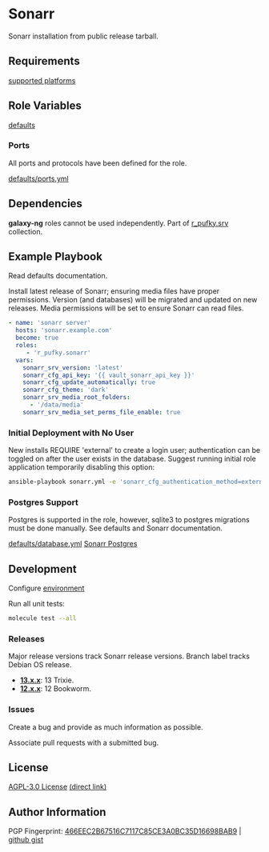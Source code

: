 # Sonarr
Sonarr installation from public release tarball.

## Requirements
[supported platforms](https://github.com/r-pufky/ansible_sonarr/blob/main/meta/main.yml)

## Role Variables
[defaults](https://github.com/r-pufky/ansible_sonarr/tree/main/defaults/main)

### Ports
All ports and protocols have been defined for the role.

[defaults/ports.yml](https://github.com/r-pufky/ansible_sonarr/blob/main/defaults/main/ports.yml)

## Dependencies
**galaxy-ng** roles cannot be used independently. Part of
[r_pufky.srv](https://github.com/r-pufky/ansible_collection_srv) collection.

## Example Playbook
Read defaults documentation.

Install latest release of Sonarr; ensuring media files have proper permissions.
Version (and databases) will be migrated and updated on new releases. Media
permissions will be set to ensure Sonarr can read files.
``` yaml
- name: 'sonarr server'
  hosts: 'sonarr.example.com'
  become: true
  roles:
     - 'r_pufky.sonarr'
  vars:
    sonarr_srv_version: 'latest'
    sonarr_cfg_api_key: '{{ vault_sonarr_api_key }}'
    sonarr_cfg_update_automatically: true
    sonarr_cfg_theme: 'dark'
    sonarr_srv_media_root_folders:
      - '/data/media'
    sonarr_srv_media_set_perms_file_enable: true
```

### Initial Deployment with No User
New installs REQUIRE 'external' to create a login user; authentication can be
toggled on after the user exists in the database. Suggest running initial role
application temporarily disabling this option:

``` bash
ansible-playbook sonarr.yml -e 'sonarr_cfg_authentication_method=external'
```

### Postgres Support
Postgres is supported in the role, however, sqlite3 to postgres migrations must
be done manually. See defaults and Sonarr documentation.

[defaults/database.yml](https://github.com/r-pufky/ansible_sonarr/blob/main/defaults/main/database.yml)
[Sonarr Postgres](https://wiki.servarr.com/sonarr/postgres-setup)

## Development
Configure [environment](https://github.com/r-pufky/ansible_collection_srv/blob/main/docs/dev/environment/README.md)

Run all unit tests:
``` bash
molecule test --all
```

### Releases
Major release versions track Sonarr release versions. Branch label tracks
Debian OS release.

* **[13.x.x](https://github.com/r-pufky/ansible_sonarr)**: 13 Trixie.
* **[12.x.x](https://github.com/r-pufky/ansible_sonarr/tree/12.x)**: 12 Bookworm.

### Issues
Create a bug and provide as much information as possible.

Associate pull requests with a submitted bug.

## License
[AGPL-3.0 License](https://www.tldrlegal.com/license/gnu-affero-general-public-license-v3-agpl-3-0)
 [(direct link)](https://github.com/r-pufky/ansible_sonarr/blob/main/LICENSE)

## Author Information
PGP Fingerprint: [466EEC2B67516C7117C85CE3A0BC35D16698BAB9](https://keys.openpgp.org/vks/v1/by-fingerprint/466EEC2B67516C7117C85CE3A0BC35D16698BAB9)
| [github gist](https://gist.github.com/r-pufky/a8df36977c55b5bb20829267c4c49d22)
